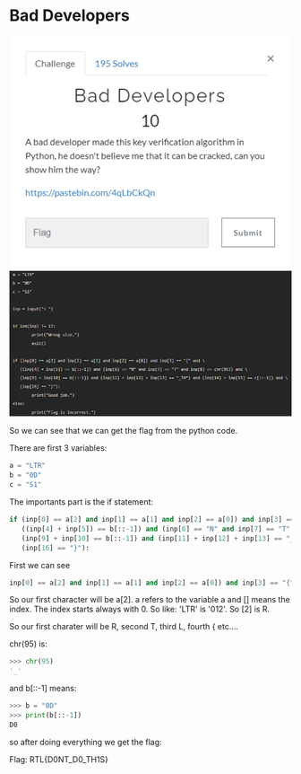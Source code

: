 # Bad Developers

<img src="Images/challenge.png" width="500" >

<img src="Images/code.png" width="800" >

So we can see that we can get the flag from the python code.

There are first 3 variables:

```py
a = "LTR"
b = "0D"
c = "S1"
```

The importants part is the if statement:

```py
if (inp[0] == a[2] and inp[1] == a[1] and inp[2] == a[0]) and inp[3] == "{" and \
   ((inp[4] + inp[5]) == b[::-1]) and (inp[6] == "N" and inp[7] == "T" and inp[8] == chr(95)) and \
   (inp[9] + inp[10] == b[::-1]) and (inp[11] + inp[12] + inp[13] == "_TH") and (inp[14] + inp[15] == c[::-1]) and \
   (inp[16] == "}"):
```

First we can see 
```py
inp[0] == a[2] and inp[1] == a[1] and inp[2] == a[0]) and inp[3] == "{"
```
So our first character will be a[2]. a refers to the variable a and [] means the index. The index starts always with 0. 
So like: 'LTR' is '012'. So [2] is R.

So our first charater will be R, second T, third L, fourth { etc....

chr(95) is:

```py
>>> chr(95)
'_'
```

and b[::-1] means:

```py
>>> b = "0D"
>>> print(b[::-1])
D0
```

so after doing everything we get the flag:

Flag: RTL{D0NT_D0_TH1S}

